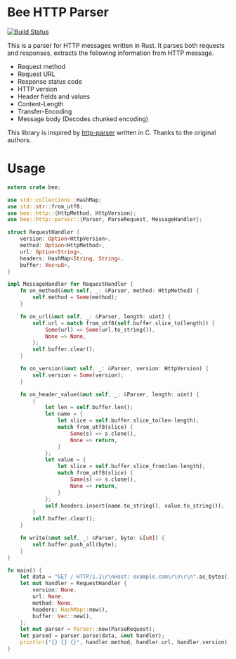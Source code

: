 Bee HTTP Parser
========
[![Build Status](https://travis-ci.org/faultier/bee.svg?branch=master)](https://travis-ci.org/faultier/bee)

This is a parser for HTTP messages written in Rust. It parses both requests and responses,
extracts the following information from HTTP message.

- Request method
- Request URL
- Response status code
- HTTP version
- Header fields and values
- Content-Length
- Transfer-Encoding
- Message body (Decodes chunked encoding)

This library is inspired by [http-parser](https://github.com/joyent/http-parser) written in C. Thanks to the original authors.

# Usage

```rust
extern crate bee;

use std::collections::HashMap;
use std::str::from_utf8;
use bee::http::{HttpMethod, HttpVersion};
use bee::http::parser::{Parser, ParseRequest, MessageHandler};

struct RequestHandler {
    version: Option<HttpVersion>,
    method: Option<HttpMethod>,
    url: Option<String>,
    headers: HashMap<String, String>,
    buffer: Vec<u8>,
}

impl MessageHandler for RequestHandler {
    fn on_method(&mut self, _: &Parser, method: HttpMethod) {
        self.method = Some(method);
    }

    fn on_url(&mut self, _: &Parser, length: uint) {
        self.url = match from_utf8(self.buffer.slice_to(length)) {
            Some(url) => Some(url.to_string()),
            None => None,
        };
        self.buffer.clear();
    }

    fn on_version(&mut self, _: &Parser, version: HttpVersion) {
        self.version = Some(version);
    }

    fn on_header_value(&mut self, _: &Parser, length: uint) {
        {
            let len = self.buffer.len();
            let name = {
                let slice = self.buffer.slice_to(len-length);
                match from_utf8(slice) {
                    Some(s) => s.clone(),
                    None => return,
                }
            };
            let value = {
                let slice = self.buffer.slice_from(len-length);
                match from_utf8(slice) {
                    Some(s) => s.clone(),
                    None => return,
                }
            };
            self.headers.insert(name.to_string(), value.to_string());
        }
        self.buffer.clear();
    }

    fn write(&mut self, _: &Parser, byte: &[u8]) {
        self.buffer.push_all(byte);
    }
}

fn main() {
    let data = "GET / HTTP/1.1\r\nHost: example.com\r\n\r\n".as_bytes();
    let mut handler = RequestHandler {
        version: None,
        url: None,
        method: None,
        headers: HashMap::new(),
        buffer: Vec::new(),
    };
    let mut parser = Parser::new(ParseRequest);
    let parsed = parser.parse(data, &mut handler);
    println!("{} {} {}", handler.method, handler.url, handler.version);
}
```


